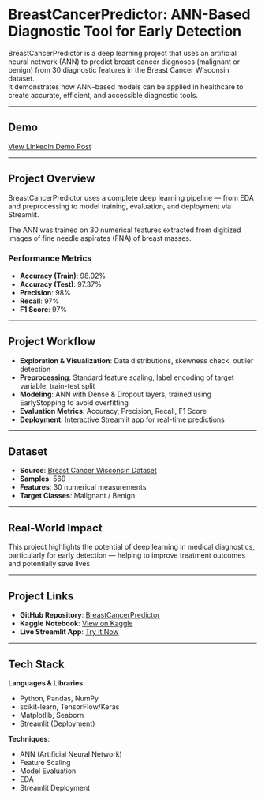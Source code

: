 # BreastCancerPredictor: ANN-Based Diagnostic Tool for Early Detection

BreastCancerPredictor is a deep learning project that uses an artificial neural network (ANN) to predict breast cancer diagnoses (malignant or benign) from 30 diagnostic features in the Breast Cancer Wisconsin dataset.  
It demonstrates how ANN-based models can be applied in healthcare to create accurate, efficient, and accessible diagnostic tools.

---

## Demo

[View LinkedIn Demo Post](https://www.linkedin.com/posts/rawan-alwadeya-17948a305_deeplearning-artificialneuralnetworks-binaryclassification-activity-7362198947546755072-FdN6?utm_source=share&utm_medium=member_desktop&rcm=ACoAAE3YzG0BAZw48kimDDr_guvq8zXgSjDgk_I)

---

## Project Overview

BreastCancerPredictor uses a complete deep learning pipeline — from EDA and preprocessing to model training, evaluation, and deployment via Streamlit.

The ANN was trained on 30 numerical features extracted from digitized images of fine needle aspirates (FNA) of breast masses.

### Performance Metrics
- **Accuracy (Train)**: 98.02%  
- **Accuracy (Test)**: 97.37%  
- **Precision**: 98%  
- **Recall**: 97%  
- **F1 Score**: 97%

---

## Project Workflow

- **Exploration & Visualization**: Data distributions, skewness check, outlier detection  
- **Preprocessing**: Standard feature scaling, label encoding of target variable, train-test split  
- **Modeling**: ANN with Dense & Dropout layers, trained using EarlyStopping to avoid overfitting  
- **Evaluation Metrics**: Accuracy, Precision, Recall, F1 Score  
- **Deployment**: Interactive Streamlit app for real-time predictions

---

## Dataset

- **Source**: [Breast Cancer Wisconsin Dataset](https://www.kaggle.com/datasets/uciml/breast-cancer-wisconsin-data)  
- **Samples**: 569  
- **Features**: 30 numerical measurements  
- **Target Classes**: Malignant / Benign

---

## Real-World Impact

This project highlights the potential of deep learning in medical diagnostics, particularly for early detection — helping to improve treatment outcomes and potentially save lives.

---

## Project Links

- **GitHub Repository**: [BreastCancerPredictor](https://github.com/rawan-alwadiya/BreastCancerPredictor)  
- **Kaggle Notebook**: [View on Kaggle](https://www.kaggle.com/code/rawanalwadeya/breastcancerpredictor-ann-based-diagnostic-tool)  
- **Live Streamlit App**: [Try it Now](https://breastcancerpredictor-dpjxeyvzje8xdjfbtvbjkh.streamlit.app)

---

## Tech Stack

**Languages & Libraries**:  
- Python, Pandas, NumPy  
- scikit-learn, TensorFlow/Keras  
- Matplotlib, Seaborn  
- Streamlit (Deployment)  

**Techniques**:  
- ANN (Artificial Neural Network)  
- Feature Scaling  
- Model Evaluation  
- EDA  
- Streamlit Deployment  
